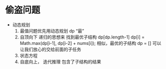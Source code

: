 # 偷盗问题

- 动态规划
    1. 最值问题优先用动态规划 dp
    “最”
    2. 自顶向下 递归的思想来 找到最优子结构
    dp[dp.length-1]
    dp[i] = Math.max(dp[i-1], dp[i-2] + nums[i]);
    相似，最优的子结构 dp = [] 可以让我们放心的交给前面的子任务
    3. 状态方程
    4. 自底向上， 迭代推理
        包含了子结构的结果
